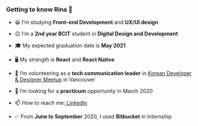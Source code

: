 ### Getting to know Rina 👋

- 😀 I’m studying <b>Front-end Development</b> and <b>UX/UI design</b></p>
- 😉 I’m a <b>2nd year BCIT</b> student in <b>Digital Design and Development</b></p>
- 🎓 My expected graduation date is <b>May 2021</b></p>
- 🖥 My strength is <b>React</b> and <b>React Native</b></p>
- 🥰 I’m volunteering as a <b>tech communication leader</b> in [Korean Developer & Designer Meetup](https://www.meetup.com/Vancouver-KDD) in Vancouver</p> 
- 🤔 I’m looking for a <b>practicum</b> opportunity in March 2020</p>
- 📫 How to reach me:<a href=“https://www.linkedin.com/in/rina-han/”> [LinkedIn](https://www.linkedin.com/in/rina-han/)</p>
- ✅ From <b>June to September</b> 2020, I used <b>Bitbucket</b> in Internship


<!--
**rina4146/rina4146** is a ✨ _special_ ✨ repository because its `README.md` (this file) appears on your GitHub profile.

Here are some ideas to get you started:

- 🔭 I’m currently working on ...
- 🌱 I’m currently learning ...
- 👯 I’m looking to collaborate on ...
- 🤔 I’m looking for help with ...
- 💬 Ask me about ...
- 📫 How to reach me: ...
- 😄 Pronouns: ...
- ⚡ Fun fact: ...
-->
